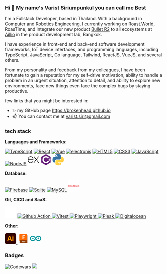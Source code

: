 ### Hi 👋 My name's Varist Siriumpunkul you can call me Best

I'm a Fullstack Developer, based in Thailand. With a background in Computer and Robotics Engineering, I currently working on Roast.World, RoasTime, and integrate our new product [Bullet R2](https://aillio.com/?page_id=36927) to all ecosystems at [Aillio](https://aillio.com/) in the product development lab, Bangkok.

I have experience in front-end and back-end software development frameworks, IoT device interfaces, and programming languages, including TypeScript, JavaScript, Go language, Tailwind, ReactJS, VueJS, and several others.

From my personality and feedback from my colleagues, I have been fortunate to gain a reputation for my self-drive motivation, ability to handle a problem in an urgent situation, attention to detail, and ability to explore new environments, face new things even face the complex bugs by staying productive.

few links that you might be interested in:
- ✨ my GitHub page https://brokenhead.github.io
- 📫 You can contact me at varist.siri@gmail.com
  
### tech stack

**Languages and Frameworks:**
<p align="left">
<a href="https://www.typescriptlang.org/" target="_blank" rel="noreferrer"><img src="https://raw.githubusercontent.com/danielcranney/readme-generator/main/public/icons/skills/typescript-colored.svg" width="36" height="36" alt="TypeScript" /></a>  
<a href="https://reactjs.org/" target="_blank" rel="noreferrer"><img src="https://raw.githubusercontent.com/danielcranney/readme-generator/main/public/icons/skills/react-colored.svg" width="36" height="36" alt="React" /></a>
<a href="https://vuejs.org/" target="_blank" rel="noreferrer"><img src="https://raw.githubusercontent.com/danielcranney/profileme-dev/refs/heads/main/public/icons/skills/vuejs-colored.svg" width="36" height="36" alt="Vue" /></a>
<a href="https://www.electronjs.org/" target="_blank" rel="noreferrer"><img src="https://github.com/user-attachments/assets/b6bf4506-012d-4def-984b-ef03231a9bd7" width="36" height="36" alt="electronjs" /></a>
<a href="https://developer.mozilla.org/en-US/docs/Glossary/HTML5" target="_blank" rel="noreferrer"><img src="https://raw.githubusercontent.com/danielcranney/readme-generator/main/public/icons/skills/html5-colored.svg" width="36" height="36" alt="HTML5" /></a>
<a href="https://www.w3.org/TR/CSS/#css" target="_blank" rel="noreferrer"><img src="https://raw.githubusercontent.com/danielcranney/readme-generator/main/public/icons/skills/css3-colored.svg" width="36" height="36" alt="CSS3" /></a>
<a href="https://developer.mozilla.org/en-US/docs/Web/JavaScript" target="_blank" rel="noreferrer"><img src="https://raw.githubusercontent.com/danielcranney/readme-generator/main/public/icons/skills/javascript-colored.svg" width="36" height="36" alt="JavaScript" /></a>
<a href="https://nodejs.org/en/" target="_blank" rel="noreferrer"><img src="https://raw.githubusercontent.com/danielcranney/readme-generator/main/public/icons/skills/nodejs-colored.svg" width="36" height="36" alt="NodeJS" /></a>
<a href="https://expressjs.com/" target="_blank" rel="noreferrer"><img src="https://github.com/BrokenHead/BrokenHead/blob/main/image/express_icon.jpg?raw=true" width="36" height="36" alt="Express" /></a>
<a href="https://www.w3schools.com/cs/index.php" target="_blank" rel="noreferrer"><img src="https://github.com/devicons/devicon/blob/master/icons/csharp/csharp-plain.svg" width="36" height="36" alt="csharp" /></a>
<a href="https://www.python.org" target="_blank"> <img  width="36px" src="https://github.com/Aakarsh-B/trying-repos/blob/master/python-5.svg?raw=true" alt="Python"/></a>  
</p>

**Database:**
<p align="left">
<a href="https://firebase.google.com/" target="_blank" rel="noreferrer"><img src="https://raw.githubusercontent.com/danielcranney/profileme-dev/refs/heads/main/public/icons/skills/firebase-colored.svg" width="36" height="36" alt="Firebase" /></a>
<a href="https://www.sqlite.org/" target="_blank" rel="noreferrer"><img src="https://github.com/user-attachments/assets/8ebbd823-cb2a-4398-b389-ca5671bf98f2" width="36" height="36" alt="Sqlite" /></a>
<a href="https://www.mysql.com/" target="_blank" rel="noreferrer"><img src="https://raw.githubusercontent.com/danielcranney/readme-generator/main/public/icons/skills/mysql-colored.svg" width="36" height="36" alt="MySQL" /></a>  
<a href="https://www.oracle.com/" target="_blank" rel="noreferrer"><img src="https://raw.githubusercontent.com/BrokenHead/BrokenHead/6c5942359b812b1bf57f509967511eda52741984/image/oracle_icon.svg"  width="36" height="36" alt="Oracle" /></a>
</p>

**Git, CICD and SaaS:**
<p align="left">
<a href="https://github.com" target="_blank" rel="noreferrer"><img src="https://raw.githubusercontent.com/BrokenHead/BrokenHead/510f84fb217c7576e75d2b77585dbce33725d662/image/github_icon.svg" width="36" height="36" alt="github" /></a>    
<a href="https://github.com/features/actions" rel="noreferrer"><img src="https://github.com/user-attachments/assets/efd5cd1b-ce56-457e-958d-67076471f9c2" width="80" height="36" alt="Github Action" />
<a href="https://vitest.dev/" rel="noreferrer"><img src="https://github.com/user-attachments/assets/6eb5d50e-3627-4f70-995a-67f91eb96803" width="36" height="36" alt="Vitest" />
<a href="https://playwright.dev/" rel="noreferrer"><img src="https://github.com/user-attachments/assets/b0c40446-e81d-4e76-871e-40cd59f2186c" width="36" height="36" alt="Playwright" />
<a href="https://www.plesk.com/" rel="noreferrer"><img src="https://github.com/user-attachments/assets/f6ad81d3-694c-4eee-b0c6-4f9331a2e71a" width="36" height="36" alt="Pleak" />
<a href="https://www.digitalocean.com/" rel="noreferrer"><img src="https://github.com/user-attachments/assets/7d6503ee-cc76-4a9c-a6a9-5d80c88c7d74" width="36" height="36" alt="Digitalocean" />
</p>
  
**Other:**
<p align="left">
<a href="https://www.adobe.com/in/products/illustrator.html" target="_blank" rel="noreferrer"> <img width="36px" src="https://github.com/Aakarsh-B/trying-repos/blob/master/illustrator.png?raw=true" alt="Illustrator"/> </a>  
<a href="https://asean.autodesk.com/products/fusion-360/overview" target="_blank" rel="noreferrer"><img src="https://github.com/BrokenHead/BrokenHead/blob/main/image/365_icon.png?raw=true" width="36" height="36" alt="365" /></a>
<a href="https://www.arduino.cc/" target="_blank" rel="noreferrer"> <img width="36px" src="https://github.com/BrokenHead/BrokenHead/blob/main/image/arduino_icon.png?raw=true" alt="arduino"/> </a> 
</p>




### Badges
![Codewars](https://github.r2v.ch/codewars?user=LemonIcedTea&top_languages=true)
![](https://leetcard.jacoblin.cool/Varist_S?site=us)
<!--
**BrokenHead/BrokenHead** is a ✨ _special_ ✨ repository because its `README.md` (this file) appears on your GitHub profile.

Here are some ideas to get you started:

- 🔭 I’m currently working on ...
- 🌱 I’m currently learning ...
- 👯 I’m looking to collaborate on ...
- 🤔 I’m looking for help with ...
- 💬 Ask me about ...
- 📫 How to reach me: ...
- 😄 Pronouns: ...
- ⚡ Fun fact: ...
-->
